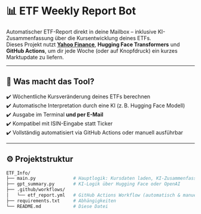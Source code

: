 # 📊 ETF Weekly Report Bot

Automatischer ETF-Report direkt in deine Mailbox – inklusive KI-Zusammenfassung über die Kursentwicklung deines ETFs.  
Dieses Projekt nutzt **[Yahoo Finance](https://finance.yahoo.com)**, **Hugging Face Transformers** und **GitHub Actions**, um dir jede Woche (oder auf Knopfdruck) ein kurzes Marktupdate zu liefern.

---

## 🧠 Was macht das Tool?

✔️ Wöchentliche Kursveränderung deines ETFs berechnen  
✔️ Automatische Interpretation durch eine KI (z. B. Hugging Face Modell)  
✔️ Ausgabe im Terminal **und per E-Mail**  
✔️ Kompatibel mit ISIN-Eingabe statt Ticker  
✔️ Vollständig automatisiert via GitHub Actions oder manuell ausführbar

---

## ⚙️ Projektstruktur

```bash
ETF_Info/
├── main.py              # Hauptlogik: Kursdaten laden, KI-Zusammenfassung, E-Mail
├── gpt_summary.py       # KI-Logik über Hugging Face oder OpenAI
├── .github/workflows/
│   └── etf_report.yml   # GitHub Actions Workflow (automatisch & manuell)
├── requirements.txt     # Abhängigkeiten
└── README.md            # Diese Datei
